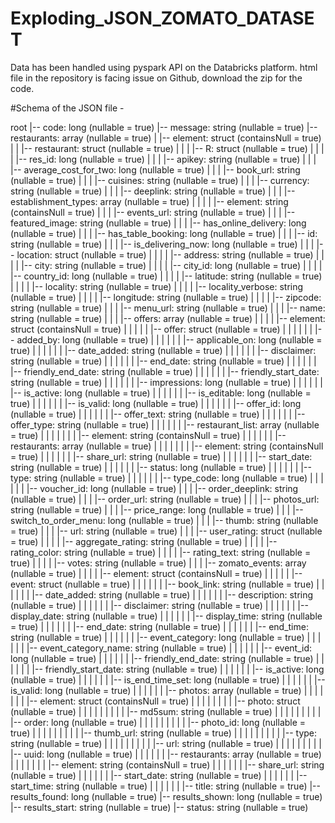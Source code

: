 # Exploding_JSON_ZOMATO_DATASET

Data has been handled using pyspark API on the Databricks platform.
html file in the repository is facing issue on Github, download the zip for the code.

#Schema of the JSON file -
 
 root
 |-- code: long (nullable = true)
 |-- message: string (nullable = true)
 |-- restaurants: array (nullable = true)
 |    |-- element: struct (containsNull = true)
 |    |    |-- restaurant: struct (nullable = true)
 |    |    |    |-- R: struct (nullable = true)
 |    |    |    |    |-- res_id: long (nullable = true)
 |    |    |    |-- apikey: string (nullable = true)
 |    |    |    |-- average_cost_for_two: long (nullable = true)
 |    |    |    |-- book_url: string (nullable = true)
 |    |    |    |-- cuisines: string (nullable = true)
 |    |    |    |-- currency: string (nullable = true)
 |    |    |    |-- deeplink: string (nullable = true)
 |    |    |    |-- establishment_types: array (nullable = true)
 |    |    |    |    |-- element: string (containsNull = true)
 |    |    |    |-- events_url: string (nullable = true)
 |    |    |    |-- featured_image: string (nullable = true)
 |    |    |    |-- has_online_delivery: long (nullable = true)
 |    |    |    |-- has_table_booking: long (nullable = true)
 |    |    |    |-- id: string (nullable = true)
 |    |    |    |-- is_delivering_now: long (nullable = true)
 |    |    |    |-- location: struct (nullable = true)
 |    |    |    |    |-- address: string (nullable = true)
 |    |    |    |    |-- city: string (nullable = true)
 |    |    |    |    |-- city_id: long (nullable = true)
 |    |    |    |    |-- country_id: long (nullable = true)
 |    |    |    |    |-- latitude: string (nullable = true)
 |    |    |    |    |-- locality: string (nullable = true)
 |    |    |    |    |-- locality_verbose: string (nullable = true)
 |    |    |    |    |-- longitude: string (nullable = true)
 |    |    |    |    |-- zipcode: string (nullable = true)
 |    |    |    |-- menu_url: string (nullable = true)
 |    |    |    |-- name: string (nullable = true)
 |    |    |    |-- offers: array (nullable = true)
 |    |    |    |    |-- element: struct (containsNull = true)
 |    |    |    |    |    |-- offer: struct (nullable = true)
 |    |    |    |    |    |    |-- added_by: long (nullable = true)
 |    |    |    |    |    |    |-- applicable_on: long (nullable = true)
 |    |    |    |    |    |    |-- date_added: string (nullable = true)
 |    |    |    |    |    |    |-- disclaimer: string (nullable = true)
 |    |    |    |    |    |    |-- end_date: string (nullable = true)
 |    |    |    |    |    |    |-- friendly_end_date: string (nullable = true)
 |    |    |    |    |    |    |-- friendly_start_date: string (nullable = true)
 |    |    |    |    |    |    |-- impressions: long (nullable = true)
 |    |    |    |    |    |    |-- is_active: long (nullable = true)
 |    |    |    |    |    |    |-- is_editable: long (nullable = true)
 |    |    |    |    |    |    |-- is_valid: long (nullable = true)
 |    |    |    |    |    |    |-- offer_id: long (nullable = true)
 |    |    |    |    |    |    |-- offer_text: string (nullable = true)
 |    |    |    |    |    |    |-- offer_type: string (nullable = true)
 |    |    |    |    |    |    |-- restaurant_list: array (nullable = true)
 |    |    |    |    |    |    |    |-- element: string (containsNull = true)
 |    |    |    |    |    |    |-- restaurants: array (nullable = true)
 |    |    |    |    |    |    |    |-- element: string (containsNull = true)
 |    |    |    |    |    |    |-- share_url: string (nullable = true)
 |    |    |    |    |    |    |-- start_date: string (nullable = true)
 |    |    |    |    |    |    |-- status: long (nullable = true)
 |    |    |    |    |    |    |-- type: string (nullable = true)
 |    |    |    |    |    |    |-- type_code: long (nullable = true)
 |    |    |    |    |    |    |-- voucher_id: long (nullable = true)
 |    |    |    |-- order_deeplink: string (nullable = true)
 |    |    |    |-- order_url: string (nullable = true)
 |    |    |    |-- photos_url: string (nullable = true)
 |    |    |    |-- price_range: long (nullable = true)
 |    |    |    |-- switch_to_order_menu: long (nullable = true)
 |    |    |    |-- thumb: string (nullable = true)
 |    |    |    |-- url: string (nullable = true)
 |    |    |    |-- user_rating: struct (nullable = true)
 |    |    |    |    |-- aggregate_rating: string (nullable = true)
 |    |    |    |    |-- rating_color: string (nullable = true)
 |    |    |    |    |-- rating_text: string (nullable = true)
 |    |    |    |    |-- votes: string (nullable = true)
 |    |    |    |-- zomato_events: array (nullable = true)
 |    |    |    |    |-- element: struct (containsNull = true)
 |    |    |    |    |    |-- event: struct (nullable = true)
 |    |    |    |    |    |    |-- book_link: string (nullable = true)
 |    |    |    |    |    |    |-- date_added: string (nullable = true)
 |    |    |    |    |    |    |-- description: string (nullable = true)
 |    |    |    |    |    |    |-- disclaimer: string (nullable = true)
 |    |    |    |    |    |    |-- display_date: string (nullable = true)
 |    |    |    |    |    |    |-- display_time: string (nullable = true)
 |    |    |    |    |    |    |-- end_date: string (nullable = true)
 |    |    |    |    |    |    |-- end_time: string (nullable = true)
 |    |    |    |    |    |    |-- event_category: long (nullable = true)
 |    |    |    |    |    |    |-- event_category_name: string (nullable = true)
 |    |    |    |    |    |    |-- event_id: long (nullable = true)
 |    |    |    |    |    |    |-- friendly_end_date: string (nullable = true)
 |    |    |    |    |    |    |-- friendly_start_date: string (nullable = true)
 |    |    |    |    |    |    |-- is_active: long (nullable = true)
 |    |    |    |    |    |    |-- is_end_time_set: long (nullable = true)
 |    |    |    |    |    |    |-- is_valid: long (nullable = true)
 |    |    |    |    |    |    |-- photos: array (nullable = true)
 |    |    |    |    |    |    |    |-- element: struct (containsNull = true)
 |    |    |    |    |    |    |    |    |-- photo: struct (nullable = true)
 |    |    |    |    |    |    |    |    |    |-- md5sum: string (nullable = true)
 |    |    |    |    |    |    |    |    |    |-- order: long (nullable = true)
 |    |    |    |    |    |    |    |    |    |-- photo_id: long (nullable = true)
 |    |    |    |    |    |    |    |    |    |-- thumb_url: string (nullable = true)
 |    |    |    |    |    |    |    |    |    |-- type: string (nullable = true)
 |    |    |    |    |    |    |    |    |    |-- url: string (nullable = true)
 |    |    |    |    |    |    |    |    |    |-- uuid: long (nullable = true)
 |    |    |    |    |    |    |-- restaurants: array (nullable = true)
 |    |    |    |    |    |    |    |-- element: string (containsNull = true)
 |    |    |    |    |    |    |-- share_url: string (nullable = true)
 |    |    |    |    |    |    |-- start_date: string (nullable = true)
 |    |    |    |    |    |    |-- start_time: string (nullable = true)
 |    |    |    |    |    |    |-- title: string (nullable = true)
 |-- results_found: long (nullable = true)
 |-- results_shown: long (nullable = true)
 |-- results_start: string (nullable = true)
 |-- status: string (nullable = true)
